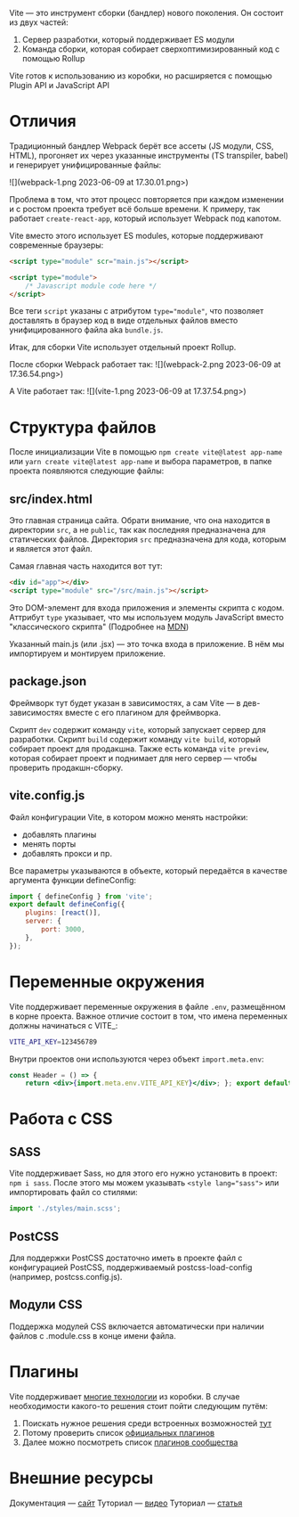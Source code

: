 Vite — это инструмент сборки (бандлер) нового поколения. Он состоит из двух частей:
1. Сервер разработки, который поддерживает ES модули
2. Команда сборки, которая собирает сверхоптимизированный код с помощью Rollup

Vite готов к использованию из коробки, но расширяется с помощью Plugin API и JavaScript API

# Отличия

Традиционный бандлер Webpack берёт все ассеты (JS модули, CSS, HTML), прогоняет их через указанные инструменты (TS transpiler, babel) и генерирует унифицированные файлы:

![](webpack-1.png 2023-06-09 at 17.30.01.png>)

Проблема в том, что этот процесс повторяется при каждом изменении и с ростом проекта требует всё больше времени. К примеру, так работает `create-react-app`, который использует Webpack под капотом.

Vite вместо этого использует ES modules, которые поддерживают современные браузеры:
```html
<script type="module" scr="main.js"></script>

<script type="module">
	/* Javascript module code here */
</script>
```

Все теги `script` указаны с атрибутом `type="module"`, что позволяет доставлять в браузер код в виде отдельных файлов вместо унифицированного файла aka `bundle.js`.

Итак, для сборки Vite использует отдельный проект Rollup.

После сборки Webpack работает так:
![](webpack-2.png 2023-06-09 at 17.36.54.png>)

А Vite работает так:
![](vite-1.png 2023-06-09 at 17.37.54.png>)

# Структура файлов
После инициализации Vite в помощью `npm create vite@latest app-name` или `yarn create vite@latest app-name` и выбора параметров, в папке проекта появляются следующие файлы:

## src/index.html
Это главная страница сайта. Обрати внимание, что она находится в директории `src`, а не `public`, так как последняя предназначена для статических файлов. Директория `src` предназначена для кода, которым и является этот файл.

Самая главная часть находится вот тут:

```html
<div id="app"></div>
<script type="module" src="/src/main.js"></script>
```

Это DOM-элемент для входа приложения и элементы скрипта с кодом. Аттрибут `type` указывает, что мы используем модуль JavaScript вместо "классического скрипта" (Подробнее на [MDN](https://developer.mozilla.org/en-US/docs/Web/HTML/Element/script))

Указанный main.js (или .jsx) — это точка входа в приложение. В нём мы импортируем и монтируем приложение.

## package.json

Фреймворк тут будет указан в зависимостях, а сам Vite — в дев-зависимостях вместе с его плагином для фреймворка.

Скрипт `dev` содержит команду `vite`, который запускает сервер для разработки.
Скрипт `build` содержит команду `vite build`, который собирает проект для продакшна.
Также есть команда `vite preview`, которая собирает проект и поднимает для него сервер — чтобы проверить продакшн-сборку.

## vite.config.js

Файл конфигурации Vite, в котором можно менять настройки:
- добавлять плагины
- менять порты
- добавлять прокси и пр.

Все параметры указываются в объекте, который передаётся в качестве аргумента функции defineConfig:

```js
import { defineConfig } from 'vite';
export default defineConfig({
	plugins: [react()],
	server: {
		port: 3000,
	},
});
```

# Переменные окружения

Vite поддерживает переменные окружения в файле `.env`, размещённом в корне проекта. Важное отличие состоит в том, что имена переменных должны начинаться с VITE_:

```sh
VITE_API_KEY=123456789
```

Внутри проектов они используются через объект `import.meta.env`:

```jsx
const Header = () => {
	return <div>{import.meta.env.VITE_API_KEY}</div>; }; export default Header;
```

# Работа с CSS

## SASS
Vite поддерживает Sass, но для этого его нужно установить в проект: `npm i sass`. После этого мы можем указывать `<style lang="sass">` или импортировать файл со стилями:

```js
import './styles/main.scss';
```

## PostCSS
Для поддержки PostCSS достаточно иметь в проекте файл с конфигурацией PostCSS, поддерживаемый postcss-load-config (например, postcss.config.js).

## Модули CSS
Поддержка модулей CSS включается автоматически при наличии файлов с .module.css в конце имени файла.

# Плагины

Vite поддерживает [многие технологии](https://vitejs.dev/guide/features.html) из коробки. В случае необходимости какого-то решения стоит пойти следующим путём:
1. Поискать нужное решения среди встроенных возможностей [тут](https://vitejs.dev/guide/features.html)
2. Потому проверить список [официальных плагинов](https://vitejs.dev/plugins/)
3. Далее можно посмотреть список [плагинов сообщества](https://github.com/vitejs/awesome-vite#plugins)

# Внешние ресурсы
Документация — [сайт](https://vitejs.dev)
Туториал — [видео](https://www.youtube.com/watch?v=89NJdbYTgJ8)
Туториал — [статья](https://www.traversymedia.com/blog/vite-crash-course)

